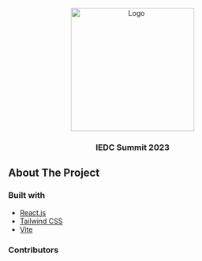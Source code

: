 <p align='center'>
  <a href="https://github.com/kerala-startup-mission/iedc-summit-2023">
   <img src="https://2023.iedcsummit.in/images/summitlogo.png" alt="Logo" height='250' width='250'>
  </a>

<h3 align="center">IEDC Summit 2023</h3>
</p>

## About The Project

### Built with
- [React.js](https://reactjs.org/)
- [Tailwind CSS](https://tailwindcss.com/)
- [Vite](https://vitejs.dev/)

### Contributors
